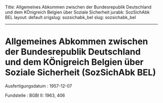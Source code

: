 Title: Allgemeines Abkommen zwischen der Bundesrepublik Deutschland und dem KÖnigreich
  Belgien über Soziale Sicherheit
jurabk: SozSichAbk BEL
layout: default
origslug: sozsichabk_bel
slug: sozsichabk_bel

---

# Allgemeines Abkommen zwischen der Bundesrepublik Deutschland und dem KÖnigreich Belgien über Soziale Sicherheit (SozSichAbk BEL)

Ausfertigungsdatum
:   1957-12-07

Fundstelle
:   BGBl II: 1963, 406

